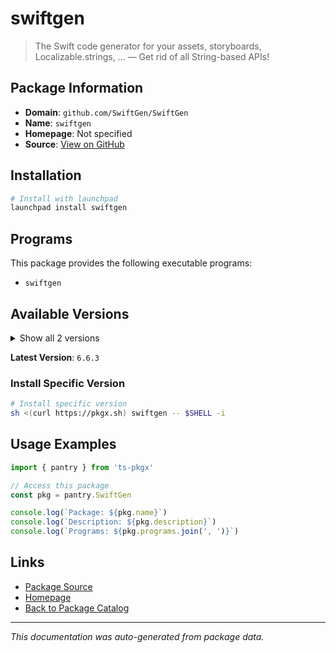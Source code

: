 # swiftgen

> The Swift code generator for your assets, storyboards, Localizable.strings, … — Get rid of all String-based APIs!

## Package Information

- **Domain**: `github.com/SwiftGen/SwiftGen`
- **Name**: `swiftgen`
- **Homepage**: Not specified
- **Source**: [View on GitHub](https://github.com/pkgxdev/pantry/tree/main/projects/github.com/SwiftGen/SwiftGen/package.yml)

## Installation

```bash
# Install with launchpad
launchpad install swiftgen
```

## Programs

This package provides the following executable programs:

- `swiftgen`

## Available Versions

<details>
<summary>Show all 2 versions</summary>

- `6.6.3`, `6.6.2`

</details>

**Latest Version**: `6.6.3`

### Install Specific Version

```bash
# Install specific version
sh <(curl https://pkgx.sh) swiftgen -- $SHELL -i
```

## Usage Examples

```typescript
import { pantry } from 'ts-pkgx'

// Access this package
const pkg = pantry.SwiftGen

console.log(`Package: ${pkg.name}`)
console.log(`Description: ${pkg.description}`)
console.log(`Programs: ${pkg.programs.join(', ')}`)
```

## Links

- [Package Source](https://github.com/pkgxdev/pantry/tree/main/projects/github.com/SwiftGen/SwiftGen/package.yml)
- [Homepage](#)
- [Back to Package Catalog](../package-catalog.md)

---

*This documentation was auto-generated from package data.*
